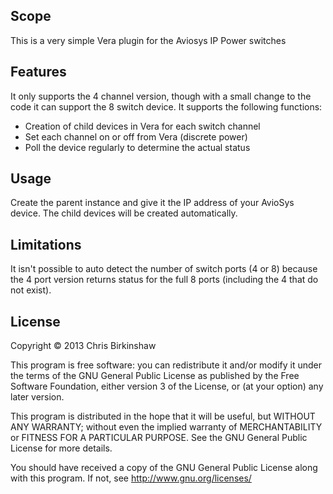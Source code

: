 ## Scope ##

This is a very simple Vera plugin for the Aviosys IP Power switches

## Features ##

It only supports the 4 channel version, though with a small change to the code it can support the 8 switch device. It supports the following functions:

* Creation of child devices in Vera for each switch channel
* Set each channel on or off from Vera (discrete power)
* Poll the device regularly to determine the actual status

## Usage ##

Create the parent instance and give it the IP address of your AvioSys device. The child devices will be created automatically.

## Limitations ##

It isn't possible to auto detect the number of switch ports (4 or 8) because the 4 port version returns status for the full 8 ports (including the 4 that do not exist). 

## License ##

Copyright © 2013 Chris Birkinshaw

This program is free software: you can redistribute it and/or modify it under the terms of the GNU General Public License as published by the Free Software Foundation, either version 3 of the License, or (at your option) any later version.

This program is distributed in the hope that it will be useful, but WITHOUT ANY WARRANTY; without even the implied warranty of MERCHANTABILITY or FITNESS FOR A PARTICULAR PURPOSE. See the GNU General Public License for more details.

You should have received a copy of the GNU General Public License along with this program. If not, see http://www.gnu.org/licenses/